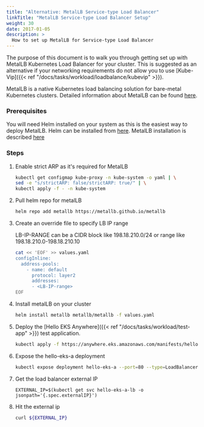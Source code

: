 ```yaml
---
title: "Alternative: MetalLB Service-type Load Balancer"
linkTitle: "MetalLB Service-type Load Balancer Setup"
weight: 30
date: 2017-01-05
description: >
  How to set up MetalLB for Service-type Load Balancer
---
```


<!-- overview -->

The purpose of this document is to walk you through getting set up with MetalLB Kubernetes Load Balancer for your cluster.
This is suggested as an alternative if your networking requirements do not allow you to use [Kube-Vip]({{< ref "/docs/tasks/workload/loadbalance/kubevip" >}}).

<!-- body -->

MetalLB is a native Kubernetes load balancing solution for bare-metal Kubernetes clusters.
Detailed information about MetalLB can be found [here](https://metallb.universe.tf/).

### Prerequisites

You will need Helm installed on your system as this is the easiest way to deploy MetalLB.
Helm can be installed from [here](https://helm.sh/docs/intro/install/).
MetalLB installation is described [here](https://metallb.universe.tf/installation/)

### Steps

1. Enable strict ARP as it's required for MetalLB

    ```bash
    kubectl get configmap kube-proxy -n kube-system -o yaml | \
    sed -e "s/strictARP: false/strictARP: true/" | \
    kubectl apply -f - -n kube-system
    ```

2. Pull helm repo for metalLB

    ```bash
    helm repo add metallb https://metallb.github.io/metallb
    ```

3. Create an override file to specify LB IP range

    LB-IP-RANGE can be a CIDR block like 198.18.210.0/24 or range like 198.18.210.0-198.18.210.10

    ```bash
    cat << 'EOF' >> values.yaml
    configInline:
      address-pools:
        - name: default
          protocol: layer2
          addresses:
          - <LB-IP-range>
    EOF
    ```

4. Install metalLB on your cluster

    ```bash
    helm install metallb metallb/metallb -f values.yaml
    ```

5. Deploy the [Hello EKS Anywhere]({{< ref "/docs/tasks/workload/test-app" >}}) test application.

    ```bash
    kubectl apply -f https://anywhere.eks.amazonaws.com/manifests/hello-eks-a.yaml
    ```

6. Expose the hello-eks-a deployment

    ```bash
    kubectl expose deployment hello-eks-a --port=80 --type=LoadBalancer --name=hello-eks-a-lb
    ```

7. Get the load balancer external IP

    ```
    EXTERNAL_IP=$(kubectl get svc hello-eks-a-lb -o jsonpath='{.spec.externalIP}')
    ```

8. Hit the external ip

    ```bash
    curl ${EXTERNAL_IP}
    ```
